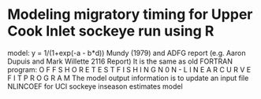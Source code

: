 # Modeling migratory timing for Upper Cook Inlet sockeye run using R 
model: y = 1/(1+exp(-a - b*d))
Mundy (1979) and ADFG report (e.g. Aaron Dupuis and Mark Willette 2116 Report)
It is the same as old FORTRAN program:
O F F S H O R E   T E S T   F I S H I N G
N 0 N - L I N E A R   C U R V E   F I T   P R O G R A M 
The model output information is to update an input file NLINCOEF for UCI sockeye inseason estimates model
